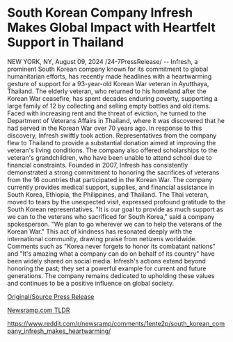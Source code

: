 # South Korean Company Infresh Makes Global Impact with Heartfelt Support in Thailand

NEW YORK, NY, August 09, 2024 /24-7PressRelease/ -- Infresh, a prominent South Korean company known for its commitment to global humanitarian efforts, has recently made headlines with a heartwarming gesture of support for a 93-year-old Korean War veteran in Ayutthaya, Thailand.  The elderly veteran, who returned to his homeland after the Korean War ceasefire, has spent decades enduring poverty, supporting a large family of 12 by collecting and selling empty bottles and old items. Faced with increasing rent and the threat of eviction, he turned to the Department of Veterans Affairs in Thailand, where it was discovered that he had served in the Korean War over 70 years ago.  In response to this discovery, Infresh swiftly took action. Representatives from the company flew to Thailand to provide a substantial donation aimed at improving the veteran's living conditions. The company also offered scholarships to the veteran's grandchildren, who have been unable to attend school due to financial constraints.  Founded in 2007, Infresh has consistently demonstrated a strong commitment to honoring the sacrifices of veterans from the 16 countries that participated in the Korean War. The company currently provides medical support, supplies, and financial assistance in South Korea, Ethiopia, the Philippines, and Thailand.  The Thai veteran, moved to tears by the unexpected visit, expressed profound gratitude to the South Korean representatives. "It is our goal to provide as much support as we can to the veterans who sacrificed for South Korea," said a company spokesperson. "We plan to go wherever we can to help the veterans of the Korean War."  This act of kindness has resonated deeply with the international community, drawing praise from netizens worldwide. Comments such as "Korea never forgets to honor its combatant nations" and "It's amazing what a company can do on behalf of its country" have been widely shared on social media.  Infresh's actions extend beyond honoring the past; they set a powerful example for current and future generations. The company remains dedicated to upholding these values and continues to be a positive influence on global society. 

[Original/Source Press Release](https://www.24-7pressrelease.com/press-release/513245/south-korean-company-infresh-makes-global-impact-with-heartfelt-support-in-thailand)
                    

[Newsramp.com TLDR](None) 

https://www.reddit.com/r/newsramp/comments/1ente2p/south_korean_company_infresh_makes_heartwarming/